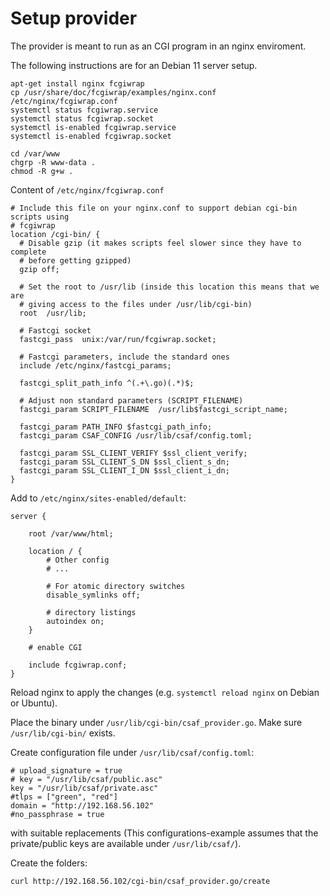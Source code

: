 # Setup provider

The provider is meant to run as an CGI program in an nginx enviroment.

The following instructions are for an Debian 11 server setup.

```(shell)
apt-get install nginx fcgiwrap
cp /usr/share/doc/fcgiwrap/examples/nginx.conf /etc/nginx/fcgiwrap.conf
systemctl status fcgiwrap.service
systemctl status fcgiwrap.socket
systemctl is-enabled fcgiwrap.service
systemctl is-enabled fcgiwrap.socket
```

```(shell)
cd /var/www
chgrp -R www-data .
chmod -R g+w .
```

Content of `/etc/nginx/fcgiwrap.conf`

```
# Include this file on your nginx.conf to support debian cgi-bin scripts using
# fcgiwrap
location /cgi-bin/ {
  # Disable gzip (it makes scripts feel slower since they have to complete
  # before getting gzipped)
  gzip off;

  # Set the root to /usr/lib (inside this location this means that we are
  # giving access to the files under /usr/lib/cgi-bin)
  root  /usr/lib;

  # Fastcgi socket
  fastcgi_pass  unix:/var/run/fcgiwrap.socket;

  # Fastcgi parameters, include the standard ones
  include /etc/nginx/fastcgi_params;

  fastcgi_split_path_info ^(.+\.go)(.*)$;

  # Adjust non standard parameters (SCRIPT_FILENAME)
  fastcgi_param SCRIPT_FILENAME  /usr/lib$fastcgi_script_name;

  fastcgi_param PATH_INFO $fastcgi_path_info;
  fastcgi_param CSAF_CONFIG /usr/lib/csaf/config.toml;

  fastcgi_param SSL_CLIENT_VERIFY $ssl_client_verify;
  fastcgi_param SSL_CLIENT_S_DN $ssl_client_s_dn;
  fastcgi_param SSL_CLIENT_I_DN $ssl_client_i_dn;
}
```

Add to `/etc/nginx/sites-enabled/default`:

```
server {

    root /var/www/html;

    location / {
        # Other config
        # ...

        # For atomic directory switches
        disable_symlinks off;

        # directory listings
        autoindex on;
    }

    # enable CGI

    include fcgiwrap.conf;
}
```
Reload nginx to apply the changes (e.g. ```systemctl reload nginx``` on Debian or Ubuntu).

Place the binary under `/usr/lib/cgi-bin/csaf_provider.go`.
Make sure `/usr/lib/cgi-bin/` exists.

Create configuration file under `/usr/lib/csaf/config.toml`:

```
# upload_signature = true
# key = "/usr/lib/csaf/public.asc"
key = "/usr/lib/csaf/private.asc"
#tlps = ["green", "red"]
domain = "http://192.168.56.102"
#no_passphrase = true
```
with suitable replacements
(This configurations-example assumes that the private/public keys are available under `/usr/lib/csaf/`).



Create the folders:
```(shell)
curl http://192.168.56.102/cgi-bin/csaf_provider.go/create
```
